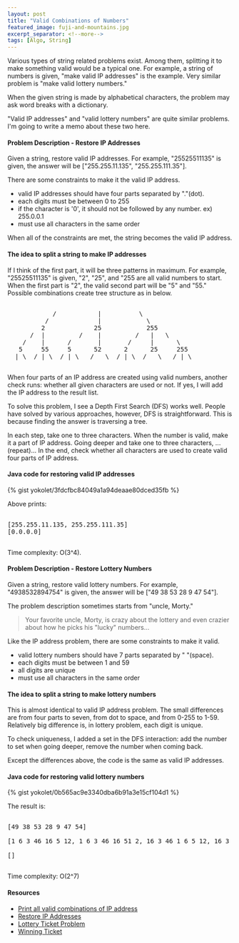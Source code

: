 ```yaml
---
layout: post
title: "Valid Combinations of Numbers"
featured_image: fuji-and-mountains.jpg
excerpt_separator: <!--more-->
tags: [Algo, String]
---
```


Various types of string related problems exist.
Among them, splitting it to make something valid would be a typical one.
For example, a string of numbers is given, "make valid IP addresses" is the example.
Very similar problem is "make valid lottery numbers."
<!--more-->
When the given string is made by alphabetical characters,
the problem may ask word breaks with a dictionary.

"Valid IP addresses" and "valid lottery numbers" are quite similar problems.
I'm going to write a memo about these two here.


#### Problem Description - Restore IP Addresses ####

Given a string, restore valid IP addresses.
For example, "25525511135" is given, the answer will be ["255.255.11.135", "255.255.111.35"].

There are some constraints to make it the valid IP address.

- valid IP addresses should have four parts separated by "."(dot).
- each digits must be between 0 to 255
- if the character is '0', it should not be followed by any number. ex) 255.0.0.1
- must use all characters in the same order

When all of the constraints are met, the string becomes the valid IP address.


#### The idea to split a string to make IP addresses ####

If I think of the first part, it will be three patterns in maximum.
For example, "25525511135" is given, "2", "25", and "255 are all valid numbers to start.
When the first part is "2", the valid second part will be "5" and "55."
Possible combinations create tree structure as in below.

<pre>

            /           |          \
          /             |            \
         2             25            255
      /  |         /    |         /   |   \
    /    |      /       |       /     |      \
   5     55     5      52      2      25     255
  | \  / | \  / | \   /   \  / | \  /   \   / | \

</pre>

When four parts of an IP address are created using valid numbers, another check runs:
whether all given characters are used or not.
If yes, I will add the IP address to the result list.


To solve this problem, I see a Depth First Search (DFS) works well.
People have solved by various approaches, however, DFS is straightforward.
This is because finding the answer is traversing a tree.

In each step, take one to three characters.
When the number is valid, make it a part of IP address.
Going deeper and take one to three characters, ...(repeat)...
In the end, check whether all characters are used to create valid four parts of IP address.


#### Java code for restoring valid IP addresses ####

{% gist yokolet/3fdcfbc84049a1a94deaae80dced35fb %}

Above prints:

<pre>

[255.255.11.135, 255.255.111.35]
[0.0.0.0]

</pre>

Time complexity: O(3^4).



#### Problem Description - Restore Lottery Numbers ####

Given a string, restore valid lottery numbers.
For example, "4938532894754" is given, the answer will be ["49 38 53 28 9 47 54"].

The problem description sometimes starts from "uncle, Morty."

> Your favorite uncle, Morty, is crazy about the lottery and
> even crazier about how he picks his "lucky" numbers...


Like the IP address problem, there are some constraints to make it valid.

- valid lottery numbers should have 7 parts separated by " "(space).
- each digits must be between 1 and 59
- all digits are unique
- must use all characters in the same order


#### The idea to split a string to make lottery numbers ####

This is almost identical to valid IP address problem.
The small differences are from four parts to seven, from dot to space,
and from 0-255 to 1-59.
Relatively big difference is, in lottery problem, each digit is unique.

To check uniqueness, I added a set in the DFS interaction:
add the number to set when going deeper, remove the number when coming back.

Except the differences above, the code is the same as valid IP addresses.


#### Java code for restoring valid lottery numbers ####

{% gist yokolet/0b565ac9e3340dba6b91a3e15cf104d1 %}

The result is:

<pre>

[49 38 53 28 9 47 54]

[1 6 3 46 16 5 12, 1 6 3 46 16 51 2, 16 3 46 1 6 5 12, 16 3 46 1 6 51 2]

[]

</pre>

Time complexity: O(2^7)


#### Resources ####

- [Print all valid combinations of IP address](http://qa.geeksforgeeks.org/3336/print-all-valid-combinations-of-ip-address)
- [Restore IP Addresses](http://www.programcreek.com/2014/06/leetcode-restore-ip-addresses-java/)
- [Lottery Ticket Problem](https://github.com/raviswan/ProgrammingProblems)
- [Winning Ticket](http://blog.sdeskills.com/qotd-2016-oct-28-winning-ticket/)
